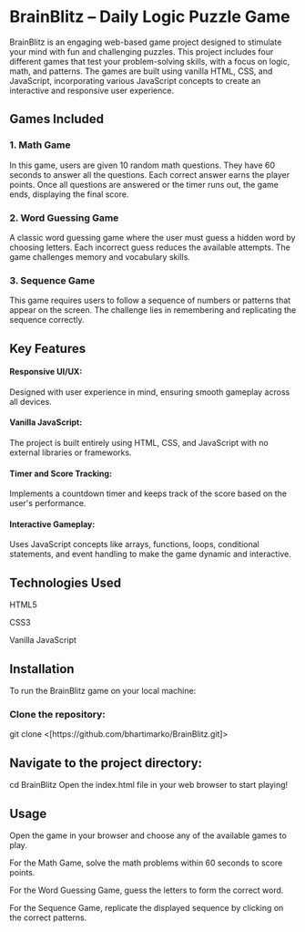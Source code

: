 # BrainBlitz – Daily Logic Puzzle Game
BrainBlitz is an engaging web-based game project designed to stimulate your mind with fun and challenging puzzles. This project includes four different games that test your problem-solving skills, with a focus on logic, math, and patterns. The games are built using vanilla HTML, CSS, and JavaScript, incorporating various JavaScript concepts to create an interactive and responsive user experience.

<h2>Games Included </h2>
<h3>1. Math Game </h3>
In this game, users are given 10 random math questions. They have 60 seconds to answer all the questions. Each correct answer earns the player points. Once all questions are answered or the timer runs out, the game ends, displaying the final score.

<h3>2. Word Guessing Game</h3>
A classic word guessing game where the user must guess a hidden word by choosing letters. Each incorrect guess reduces the available attempts. The game challenges memory and vocabulary skills.

<h3>3. Sequence Game</h3>
This game requires users to follow a sequence of numbers or patterns that appear on the screen. The challenge lies in remembering and replicating the sequence correctly.

<h2>Key Features</h2>
<h4>Responsive UI/UX:</h4> Designed with user experience in mind, ensuring smooth gameplay across all devices.

<h4>Vanilla JavaScript:</h4> The project is built entirely using HTML, CSS, and JavaScript with no external libraries or frameworks.

<h4>Timer and Score Tracking:</h4> Implements a countdown timer and keeps track of the score based on the user's performance.

<h4>Interactive Gameplay:</h4> Uses JavaScript concepts like arrays, functions, loops, conditional statements, and event handling to make the game dynamic and interactive.

<h2>Technologies Used</h2>
HTML5

CSS3

Vanilla JavaScript

<h2>Installation</h2>
To run the BrainBlitz game on your local machine:

<h3>Clone the repository:</h3>
git clone <[https://github.com/bhartimarko/BrainBlitz.git]>
<h2>Navigate to the project directory:</h2>

cd BrainBlitz
Open the index.html file in your web browser to start playing!

<h2>Usage</h2>
Open the game in your browser and choose any of the available games to play.

For the Math Game, solve the math problems within 60 seconds to score points.

For the Word Guessing Game, guess the letters to form the correct word.

For the Sequence Game, replicate the displayed sequence by clicking on the correct patterns.
